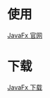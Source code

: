 # 使用
[JavaFx 官网](https://openjfx.io/openjfx-docs)

# 下载
[JavaFx 下载](https://gluonhq.com/products/javafx/)